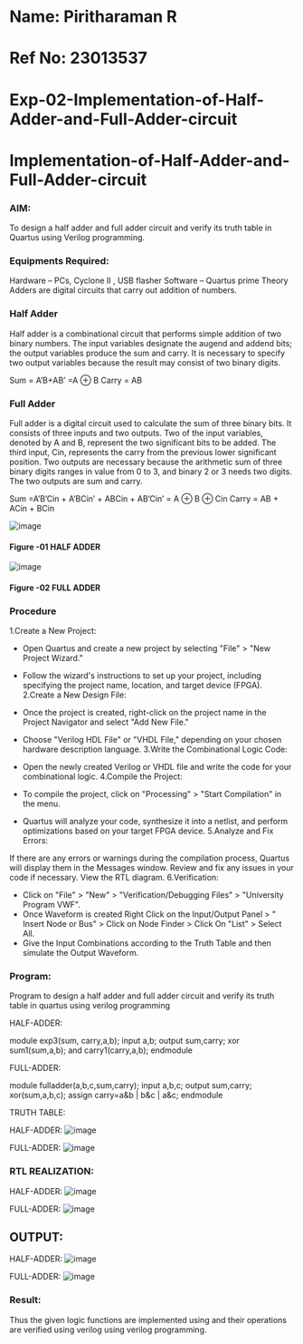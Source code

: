 # Name: Piritharaman R
# Ref No: 23013537


# Exp-02-Implementation-of-Half-Adder-and-Full-Adder-circuit

# Implementation-of-Half-Adder-and-Full-Adder-circuit
### AIM:
To design a half adder and full adder circuit and verify its truth table in Quartus using Verilog programming.

### Equipments Required:
Hardware – PCs, Cyclone II , USB flasher
Software – Quartus prime
Theory
Adders are digital circuits that carry out addition of numbers.

### Half Adder
Half adder is a combinational circuit that performs simple addition of two binary numbers. The input variables designate the augend and addend bits; the output variables produce the sum and carry. It is necessary to specify two output variables because the result may consist of two binary digits.

Sum = A’B+AB’ =A ⊕ B Carry = AB

### Full Adder
Full adder is a digital circuit used to calculate the sum of three binary bits. It consists of three inputs and two outputs. Two of the input variables, denoted by A and B, represent the two significant bits to be added. The third input, Cin, represents the carry from the previous lower significant position. Two outputs are necessary because the arithmetic sum of three binary digits ranges in value from 0 to 3, and binary 2 or 3 needs two digits. The two outputs are sum and carry.

Sum =A’B’Cin + A’BCin’ + ABCin + AB’Cin’ = A ⊕ B ⊕ Cin Carry = AB + ACin + BCin

 ![image](https://user-images.githubusercontent.com/36288975/163552156-a13e5a56-c638-4110-97d9-8896907c8d25.png)

#### Figure -01 HALF ADDER 


![image](https://user-images.githubusercontent.com/36288975/163552057-b3547877-6d07-45b4-b7e0-bcfebfad9e1d.png)

#### Figure -02 FULL ADDER 

### Procedure
1.Create a New Project:

* Open Quartus and create a new project by selecting "File" > "New Project Wizard."
* Follow the wizard's instructions to set up your project, including specifying the project name, location, and target device (FPGA).
2.Create a New Design File:

* Once the project is created, right-click on the project name in the Project Navigator and select "Add New File."
* Choose "Verilog HDL File" or "VHDL File," depending on your chosen hardware description language.
3.Write the Combinational Logic Code:

* Open the newly created Verilog or VHDL file and write the code for your combinational logic.
4.Compile the Project:

* To compile the project, click on "Processing" > "Start Compilation" in the menu.
* Quartus will analyze your code, synthesize it into a netlist, and perform optimizations based on your target FPGA device.
5.Analyze and Fix Errors:

If there are any errors or warnings during the compilation process, Quartus will display them in the Messages window.
Review and fix any issues in your code if necessary.
View the RTL diagram.
6.Verification:

 * Click on "File" > "New" > "Verification/Debugging Files" > "University Program VWF".
 * Once Waveform is created Right Click on the Input/Output Panel > " Insert Node or Bus" > Click on Node Finder > Click On "List" > Select All.
 * Give the Input Combinations according to the Truth Table and then simulate the Output Waveform.

### Program:
Program to design a half adder and full adder circuit and verify its truth table in quartus using verilog programming

HALF-ADDER:

module exp3(sum, carry,a,b); 
input a,b; 
output sum,carry; 
xor sum1(sum,a,b); 
and carry1(carry,a,b); 
endmodule

FULL-ADDER:

module fulladder(a,b,c,sum,carry);
input a,b,c;
output sum,carry;
xor(sum,a,b,c);
assign carry=a&b | b&c | a&c;
endmodule

TRUTH TABLE:

HALF-ADDER:
![image](https://github.com/ramanpiritha/Exp-02-Implementation-of-Half-Adder-and-Full-Adder-circuit/assets/147084116/b31b04a0-5ee9-4eda-8a26-6f457bc493ae)

FULL-ADDER:
![image](https://github.com/ramanpiritha/Exp-02-Implementation-of-Half-Adder-and-Full-Adder-circuit/assets/147084116/bcbd9c96-de7b-4d15-bbd5-a575be23fd15)


### RTL REALIZATION:
HALF-ADDER:
![image](https://github.com/ramanpiritha/Exp-02-Implementation-of-Half-Adder-and-Full-Adder-circuit/assets/147084116/4a9ce3fe-f742-4458-939c-eb15800d946c)

FULL-ADDER:
![image](https://github.com/ramanpiritha/Exp-02-Implementation-of-Half-Adder-and-Full-Adder-circuit/assets/147084116/9404c48a-666d-49f8-8ffe-29ab6a9b9043)


## OUTPUT:
HALF-ADDER:
![image](https://github.com/ramanpiritha/Exp-02-Implementation-of-Half-Adder-and-Full-Adder-circuit/assets/147084116/4e037751-908a-42d1-88f5-26f6aef775ef)

FULL-ADDER:
![image](https://github.com/ramanpiritha/Exp-02-Implementation-of-Half-Adder-and-Full-Adder-circuit/assets/147084116/8c2fc4d1-913b-4e61-93ae-2b59fb1a432e)



### Result:
Thus the given logic functions are implemented using and their operations are verified using verilog using verilog programming.
